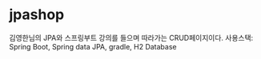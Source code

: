 # jpashop
김영한님의 JPA와 스프링부트 강의를 들으며 따라가는 CRUD페이지이다.
사용스택: Spring Boot, Spring data JPA, gradle, H2 Database
